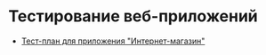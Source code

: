 # Тестирование веб-приложений

 - [Тест-план для приложения "Интернет-магазин"](https://docs.google.com/spreadsheets/d/1TlWANUWpSH4Znbbo_AzrlEgCAZI7LIFy/edit?usp=sharing&ouid=113395346112533326169&rtpof=true&sd=true)
